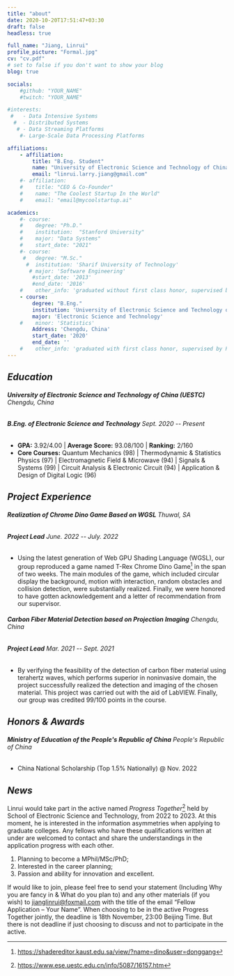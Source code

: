 ```yaml
---
title: "about"
date: 2020-10-20T17:51:47+03:30
draft: false
headless: true

full_name: "Jiang, Linrui"
profile_picture: "Formal.jpg"
cv: "cv.pdf"
# set to false if you don't want to show your blog
blog: true

socials:
    #github: "YOUR_NAME"
    #twitch: "YOUR_NAME"

#interests:
 #   - Data Intensive Systems
  #  - Distributed Systems
   # - Data Streaming Platforms
    #- Large-Scale Data Processing Platforms

affiliations:
    - affiliation:
        title: "B.Eng. Student"
        name: "University of Electronic Science and Technology of China"
        email: "linrui.larry.jiang@gmail.com"
    #- affiliation:
    #    title: "CEO & Co-Founder"
    #    name: "The Coolest Startup In the World"
    #    email: "email@mycoolstartup.ai"

academics:
    #- course:
    #    degree: "Ph.D."
    #    institution:  "Stanford University"
    #    major: "Data Systems"
    #    start_date: "2021"
    #- course:
     #   degree: "M.Sc."
      #  institution: 'Sharif University of Technology'
       # major: 'Software Engineering'
        #start_date: '2013'
        #end_date: '2016'
    #    other_info: 'graduated without first class honor, supervised by Prof. Very Cool!'
    - course:
        degree: "B.Eng."
        institution: 'University of Electronic Science and Technology of China'
        major: 'Electronic Science and Technology'
    #    minor: 'Statistics'
        Address: 'Chengdu, China'
        start_date: '2020'
        end_date: ''
    #    other_info: 'graduated with first class honor, supervised by Prof.  Cool!'
---
```

## ***Education***
###### **University of Electronic Science and Technology of China (UESTC)** Chengdu, China
###### ***B.Eng. of Electronic Science and Technology*** *Sept. 2020 -- Present*
- **GPA:** 3.92/4.00 | **Average Score:** 93.08/100 | **Ranking:** 2/160
- **Core Courses:** Quantum Mechanics (98) | Thermodynamic & Statistics Physics (97) | Electromagnetic Field & Microwave (94) | Signals & Systems (99) | Circuit Analysis & Electronic Circuit (94) | Application & Design of Digital Logic (96)

## ***Project Experience***
###### **Realization of Chrome Dino Game Based on WGSL** Thuwal, SA
###### ***Project Lead*** *June. 2022 -- July. 2022*
- Using the latest generation of Web GPU Shading Language (WGSL), our group reproduced a game named T-Rex Chrome Dino Game[^1] in the span of two weeks. The main modules of the game, which included circular display the background, motion with interaction, random obstacles and collision detection, were substantially realized. Finally, we were honored to have gotten acknowledgement and a letter of recommendation from our supervisor.

###### **Carbon Fiber Material Detection based on Projection Imaging** Chengdu, China
###### ***Project Lead*** *Mar. 2021 -- Sept. 2021*
- By verifying the feasibility of the detection of carbon fiber material using terahertz waves, which performs superior in noninvasive domain, the project successfully realized the detection and imaging of the chosen material. This project was carried out with the aid of LabVIEW. Finally, our group was credited 99/100 points in the course.

## ***Honors & Awards***
###### **Ministry of Education of the People's Republic of China** People's Republic of China
- China National Scholarship (Top 1.5% Nationally) @ Nov. 2022

## ***News***
Linrui would take part in the active named *Progress Together*[^2] held by School of Electronic Science and Technology, from 2022 to 2023. At this moment, he is interested in the information asymmetries when applying to graduate colleges. Any fellows who have these qualifications written at under are welcomed to contact and share the understandings in the application progress with each other.

1) Planning to become a MPhil/MSc/PhD; 
2) Interested in the career planning;
3) Passion and ability for innovation and excellent.

If would like to join, please feel free to send your statement (Including Why you are fancy in & What do you plan to) and any other materials (if you wish) to jianglinrui@foxmail.com with the title of the email “Fellow Application – Your Name”. When choosing to be in the active Progress Together jointly, the deadline is 18th November, 23:00 Beijing Time. But there is not deadline if just choosing to discuss and not to participate in the active.


[^1]: https://shadereditor.kaust.edu.sa/view/?name=dino&user=donggang
[^2]: https://www.ese.uestc.edu.cn/info/5087/16157.htm